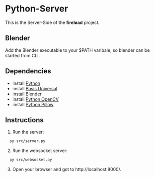 # Python-Server

This is the Server-Side of the **fireløad** project.

## Blender

Add the Blender executable to your $PATH varibale, so blender can be started from CLI.

## Dependencies
- install [Python](https://www.python.org/downloads/) 
- install [Basis Universal](https://github.com/BinomialLLC/basis_universal)
- install [Blender](https://www.blender.org/)
- install [Python OpenCV](https://pypi.org/project/opencv-python/)
- install [Python Pillow](https://pypi.org/project/Pillow/)

## Instructions

1. Run the server: 
```bash
  py src/server.py
```

2. Run the websocket server:
```bash
  py src/websocket.py
```

3. Open your browser and got to http://localhost:8000/.